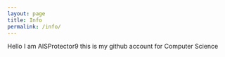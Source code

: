 ```yaml
---
layout: page
title: Info
permalink: /info/
---
```


Hello I am AISProtector9 this is my github account for Computer Science


